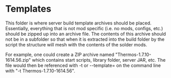 # Templates
This folder is where server build template archives should be placed. Essentially, everything that is not mod specific (i.e. no mods, configs, etc.) should be zipped up into an archive file. The contents of this archive should not be in a subfolder so that when it is extracted into the build folder by the script the structure will mesh with the contents of the solder mods.

For example, one could create a ZIP archive named "Thermos-1.7.10-1614.56.zip" which contains start scripts, library folder, server JAR, etc. The file would then be referenced with -t or --template= on the command line with "-t Thermos-1.7.10-1614.56".
